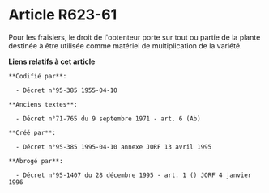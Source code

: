 # Article R623-61

Pour les fraisiers, le droit de l'obtenteur porte sur tout ou partie de la plante destinée à être utilisée comme matériel de
multiplication de la variété.

**Liens relatifs à cet article**

	**Codifié par**:

	  - Décret n°95-385 1955-04-10

	**Anciens textes**:

	  - Décret n°71-765 du 9 septembre 1971 - art. 6 (Ab)

	**Créé par**:

	  - Décret n°95-385 1995-04-10 annexe JORF 13 avril 1995

	**Abrogé par**:

	  - Décret n°95-1407 du 28 décembre 1995 - art. 1 () JORF 4 janvier 1996
